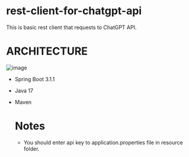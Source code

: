 # rest-client-for-chatgpt-api
This is basic rest client that requests to ChatGPT API.

# ARCHITECTURE
![image](https://github.com/nurullahpolat0/rest-client-for-chatgpt-api/assets/92952073/967e859d-3840-4bd8-bb32-3a8e2767a93c)

- Spring Boot 3.1.1
- Java 17
- Maven

  # Notes
  - You should enter api key to application.properties file in resource folder.

